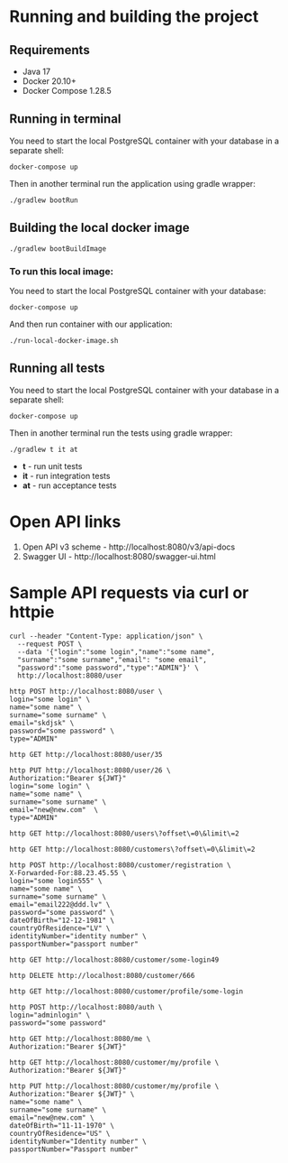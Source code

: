 # Running and building the project

## Requirements

- Java 17
- Docker 20.10+
- Docker Compose 1.28.5

## Running in terminal

You need to start the local PostgreSQL container with your database in a separate shell:

```shell
docker-compose up 
```

Then in another terminal run the application using gradle wrapper:

```shell
./gradlew bootRun
```

## Building the local docker image

```shell
./gradlew bootBuildImage
```

### To run this local image:

You need to start the local PostgreSQL container with your database:

```shell
docker-compose up 
```

And then run container with our application:

```shell
./run-local-docker-image.sh
```

## Running all tests

You need to start the local PostgreSQL container with your database in a separate shell:

```shell
docker-compose up 
```

Then in another terminal run the tests using gradle wrapper:

```shell
./gradlew t it at
```

- **t** - run unit tests
- **it** - run integration tests
- **at** - run acceptance tests

# Open API links

1. Open API v3 scheme - http://localhost:8080/v3/api-docs
2. Swagger UI - http://localhost:8080/swagger-ui.html

# Sample API requests via curl or httpie

```shell
curl --header "Content-Type: application/json" \
  --request POST \
  --data '{"login":"some login","name":"some name",
  "surname":"some surname","email": "some email",
  "password":"some password","type":"ADMIN"}' \
  http://localhost:8080/user
```

```shell
http POST http://localhost:8080/user \
login="some login" \
name="some name" \
surname="some surname" \
email="skdjsk" \
password="some password" \
type="ADMIN"
```

```shell
http GET http://localhost:8080/user/35
```

```shell
http PUT http://localhost:8080/user/26 \
Authorization:"Bearer ${JWT}"
login="some login" \
name="some name" \
surname="some surname" \
email="new@new.com"  \
type="ADMIN"
```

```shell
http GET http://localhost:8080/users\?offset\=0\&limit\=2
```

```shell
http GET http://localhost:8080/customers\?offset\=0\&limit\=2
```

```shell
http POST http://localhost:8080/customer/registration \
X-Forwarded-For:88.23.45.55 \
login="some login555" \
name="some name" \
surname="some surname" \
email="email222@ddd.lv" \
password="some password" \
dateOfBirth="12-12-1981" \
countryOfResidence="LV" \
identityNumber="identity number" \
passportNumber="passport number"
```

```shell
http GET http://localhost:8080/customer/some-login49
```

```shell
http DELETE http://localhost:8080/customer/666
```

```shell
http GET http://localhost:8080/customer/profile/some-login
```

```shell
http POST http://localhost:8080/auth \
login="adminlogin" \
password="some password"
```

```shell
http GET http://localhost:8080/me \
Authorization:"Bearer ${JWT}"
```

```shell
http GET http://localhost:8080/customer/my/profile \
Authorization:"Bearer ${JWT}"
```

```shell
http PUT http://localhost:8080/customer/my/profile \
Authorization:"Bearer ${JWT}" \
name="some name" \
surname="some surname" \
email="new@new.com" \
dateOfBirth="11-11-1970" \
countryOfResidence="US" \
identityNumber="Identity number" \
passportNumber="Passport number"
```